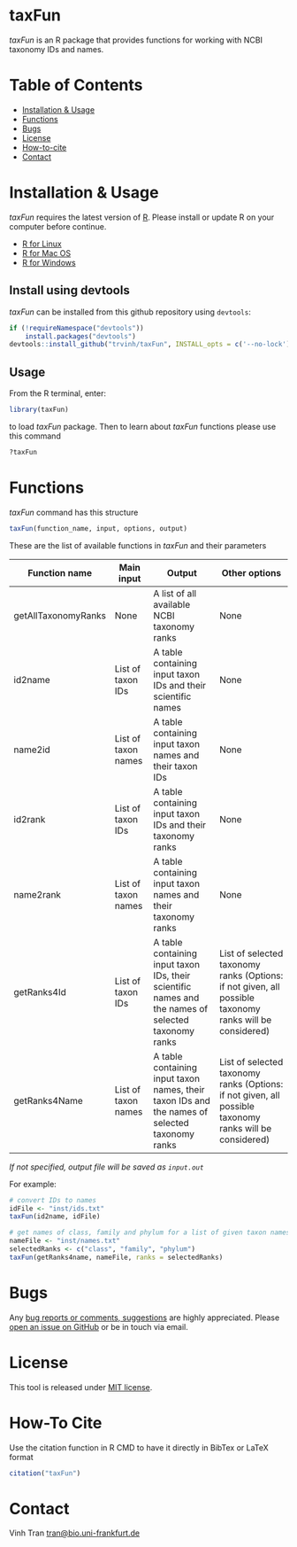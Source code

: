 # taxFun

*taxFun* is an R package that provides functions for working with NCBI taxonomy IDs and names.

# Table of Contents
* [Installation &amp; Usage](#installation--usage)
* [Functions](#functions)
* [Bugs](#bugs)
* [License](#license)
* [How-to-cite](#how-to-cite)
* [Contact](#contact)

# Installation & Usage
*taxFun* requires the latest version of [R](https://cran.r-project.org). Please install or update R on your computer before continue.

* [R for Linux](https://cran.r-project.org/bin/linux/)
* [R for Mac OS](https://cran.r-project.org/bin/macosx/)
* [R for Windows](https://cran.r-project.org/bin/windows/base/)

## Install using devtools
*taxFun* can be installed from this github repository using `devtools`:

```r
if (!requireNamespace("devtools"))
    install.packages("devtools")
devtools::install_github("trvinh/taxFun", INSTALL_opts = c('--no-lock'), build_vignettes = TRUE)
```

## Usage

From the R terminal, enter:
```r
library(taxFun)
```

to load *taxFun* package. Then to learn about *taxFun* functions please use this command
```r
?taxFun
```

# Functions
*taxFun* command has this structure
```r
taxFun(function_name, input, options, output)
```

These are the list of available functions in *taxFun* and their parameters

| Function name | Main input | Output | Other options |
|---|---|---|---|
| getAllTaxonomyRanks | None | A list of all available NCBI taxonomy ranks | None |
| id2name | List of taxon IDs | A table containing input taxon IDs and their scientific names | None |
| name2id | List of taxon names | A table containing input taxon names and their taxon IDs | None |
| id2rank | List of taxon IDs | A table containing input taxon IDs and their taxonomy ranks | None |
| name2rank | List of taxon names | A table containing input taxon names and their taxonomy ranks | None |
| getRanks4Id | List of taxon IDs | A table containing input taxon IDs, their scientific names and the names of selected taxonomy ranks | List of selected taxonomy ranks (Options: if not given, all possible taxonomy ranks will be considered) |
| getRanks4Name | List of taxon names | A table containing input taxon names, their taxon IDs and the names of selected taxonomy ranks | List of selected taxonomy ranks (Options: if not given, all possible taxonomy ranks will be considered) |

*If not specified, output file will be saved as `input.out`*

For example:

```r
# convert IDs to names
idFile <- "inst/ids.txt"
taxFun(id2name, idFile)

# get names of class, family and phylum for a list of given taxon names
nameFile <- "inst/names.txt"
selectedRanks <- c("class", "family", "phylum")
taxFun(getRanks4name, nameFile, ranks = selectedRanks)
```

# Bugs
Any [bug reports or comments, suggestions](https://github.com/BIONF/PhyloProfile/blob/master/CONTRIBUTING.md) are highly appreciated. Please [open an issue on GitHub](https://github.com/BIONF/PhyloProfile/issues/new) or be in touch via email.

# License
This tool is released under [MIT license](https://github.com/BIONF/PhyloProfile/blob/master/LICENSE).

# How-To Cite
Use the citation function in R CMD to have it directly in BibTex or LaTeX format
```r
citation("taxFun")
```
# Contact
Vinh Tran
tran@bio.uni-frankfurt.de
